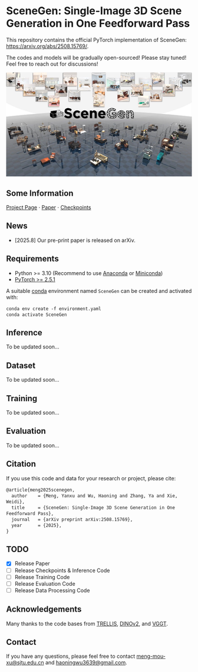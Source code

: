 # SceneGen: Single-Image 3D Scene Generation in One Feedforward Pass
This repository contains the official PyTorch implementation of SceneGen: https://arxiv.org/abs/2508.15769/.


The codes and models will be gradually open-sourced!
Please stay tuned! Feel free to reach out for discussions!

<div align="center">
   <img src="./assets/SceneGen.png">
</div>

## Some Information
[Project Page](https://mengmouxu.github.io/SceneGen/) $\cdot$ [Paper](https://arxiv.org/) $\cdot$ [Checkpoints](https://huggingface.co/)

## News
- [2025.8] Our pre-print paper is released on arXiv.

## Requirements
- Python >= 3.10 (Recommend to use [Anaconda](https://www.anaconda.com/download/#linux) or [Miniconda](https://docs.conda.io/en/latest/miniconda.html))
- [PyTorch >= 2.5.1](https://pytorch.org/)

A suitable [conda](https://conda.io/) environment named `SceneGen` can be created and activated with:

```
conda env create -f environment.yaml
conda activate SceneGen
```

## Inference
To be updated soon...

## Dataset
To be updated soon...

## Training
To be updated soon...

## Evaluation
To be updated soon...


## Citation
If you use this code and data for your research or project, please cite:

    @article{meng2025scenegen,
      author    = {Meng, Yanxu and Wu, Haoning and Zhang, Ya and Xie, Weidi},
      title     = {SceneGen: Single-Image 3D Scene Generation in One Feedforward Pass},
      journal   = {arXiv preprint arXiv:2508.15769},
      year      = {2025},
    }

## TODO
- [x] Release Paper
- [ ] Release Checkpoints & Inference Code
- [ ] Release Training Code
- [ ] Release Evaluation Code
- [ ] Release Data Processing Code

## Acknowledgements
Many thanks to the code bases from [TRELLIS](https://github.com/microsoft/TRELLIS), [DINOv2](https://github.com/facebookresearch/dinov2), and [VGGT](https://github.com/facebookresearch/vggt).


## Contact
If you have any questions, please feel free to contact meng-mou-xu@sjtu.edu.cn and haoningwu3639@gmail.com.
